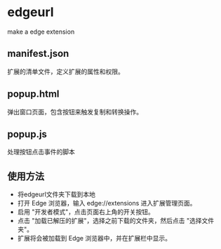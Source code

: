# edgeurl
make a edge extension
## manifest.json
扩展的清单文件，定义扩展的属性和权限。
## popup.html
弹出窗口页面，包含按钮来触发复制和转换操作。
## popup.js
处理按钮点击事件的脚本
## 使用方法
- 将edgeurl文件夹下载到本地
- 打开 Edge 浏览器，输入 edge://extensions 进入扩展管理页面。
- 启用 "开发者模式"，点击页面右上角的开关按钮。
- 点击 "加载已解压的扩展"，选择之前下载的文件夹，然后点击 "选择文件夹"。
- 扩展将会被加载到 Edge 浏览器中，并在扩展栏中显示。
